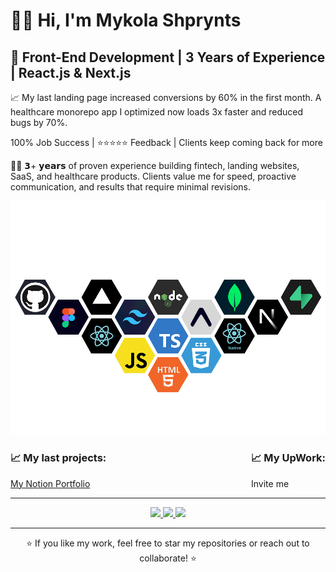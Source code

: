 # 👋🏻 Hi, I'm Mykola Shprynts  

## 🚀 Front-End Development | 3 Years of Experience | React.js & Next.js  

📈 My last landing page increased conversions by 60% in the first month. A healthcare monorepo app I optimized now loads 3x faster and reduced bugs by 70%.

100% Job Success | ⭐⭐⭐⭐⭐ Feedback | Clients keep coming back for more

🧑‍💻 𝟯+ 𝘆𝗲𝗮𝗿𝘀 of proven experience building fintech, landing websites, SaaS, and healthcare products.
Clients value me for speed, proactive communication, and results that require minimal revisions.

<img src="https://raw.githubusercontent.com/Nicholas853/Nicholas853/refs/heads/main/assets/technology-stack.png" alt="stacks"/>

<div style="display: flex; justify-content: space-between; align-items: center; width: 100%;">
  <div align="left">
    <h3>📈 My last projects:</h3>
    <a target="_blank" rel="noopener noreferrer" href="https://fossil-earwig-f44.notion.site/Mykola-Shprynts-Portfolio-2737b5bc0d428138badff0540575995e">
      My Notion Portfolio
    </a>
  </div>
  <div align="left">
    <h3>📈 My UpWork:</h3>
    <a href="https://www.upwork.com/freelancers/nicholas853" target="_blank" rel="noopener noreferrer" style="display: flex; align-items: center; text-decoration: none;">
      <span>Invite me</span>
    </a>
  </div>
</div>

---

<p align="center">
<a href="https://github.com/Nicholas853">
  <img height="180em" src="https://github-readme-stats.vercel.app/api?username=Nicholas853&theme=default&show_icons=true&hide_border=false&count_private=true"/>
  <img height="180em" src="https://github-readme-streak-stats.herokuapp.com/?user=Nicholas853&theme=default&hide_border=false"/>
  <img height="180em" src="https://github-readme-stats.vercel.app/api/top-langs/?username=Nicholas853&theme=default&show_icons=true&hide_border=false&layout=compact"/>
</a>
</p>

---

<p align="center">
⭐️ If you like my work, feel free to star my repositories or reach out to collaborate! ⭐️
</p>
